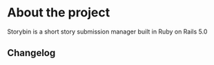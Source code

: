# About the project
Storybin is a short story submission manager built in Ruby on Rails 5.0


## Changelog

